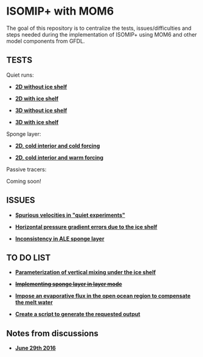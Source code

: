 # ISOMIP+ with MOM6
The goal of this repository is to centralize the tests, issues/difficulties and steps needed during the implementation of ISOMIP+ using MOM6 and other model components from GFDL. 

## TESTS

Quiet runs:

* **[2D without ice shelf](https://github.com/gustavo-marques/ISOMIP/blob/master/ipynb/quiet_2D_noIS.ipynb)** 

* **[2D with ice shelf](https://github.com/gustavo-marques/ISOMIP/blob/master/ipynb/quiet_2D_yesIS.ipynb)** 

* **[3D without ice shelf](https://github.com/gustavo-marques/ISOMIP/blob/master/ipynb/quiet_3D_noIS.ipynb)**

* **[3D with ice shelf](https://github.com/gustavo-marques/ISOMIP/blob/master/ipynb/quiet_3D_yesIS.ipynb)**  

Sponge layer:

* **[2D, cold interior and cold forcing](https://github.com/gustavo-marques/ISOMIP/blob/master/ipynb/sponge_cold.ipynb)** 

* **[2D, cold interior and warm forcing](https://github.com/gustavo-marques/ISOMIP/blob/master/ipynb/sponge_warm.ipynb)** 

Passive tracers:

Coming soon!

## ISSUES

* **[Spurious velocities in "quiet experiments"](https://github.com/gustavo-marques/ISOMIP/blob/master/ipynb/spurious_velocities_quiet_experiments.ipynb)** 

* **[Horizontal pressure gradient errors due to the ice shelf](https://github.com/gustavo-marques/ISOMIP/blob/master/ipynb/horizontal_pressure_gradient_errors_due_to_the_ice_shelf.ipynb)** 

* **[Inconsistency in ALE sponge layer](https://github.com/gustavo-marques/ISOMIP/blob/master/ipynb/inconsistency_ale_sponge_layer.ipynb)**

## TO DO LIST
* **[Parameterization of vertical mixing under the ice shelf](ipynb/vertical_mixing_parameterization.ipynb)**
 
* **[~~Implementing sponge layer in layer mode~~](https://github.com/gustavo-marques/ISOMIP/blob/master/ipynb/sponge_layer_in_layer_mode.ipynb)**

* **[Impose an evaporative flux in the open ocean region to compensate the melt water](https://github.com/gustavo-marques/ISOMIP/blob/master/ipynb/evaporative_flux.ipynb)**

* **[Create a script to generate the requested output](ipynb/requested_output.ipynb)**

## Notes from discussions

* **[June 29th 2016](ipynb/notes/29june2016.ipynb)**

